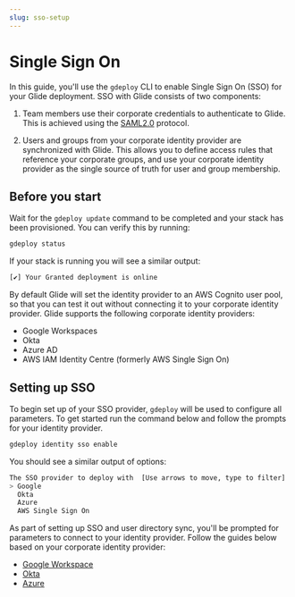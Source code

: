 ```yaml
---
slug: sso-setup
---
```


# Single Sign On

In this guide, you'll use the `gdeploy` CLI to enable Single Sign On (SSO) for your Glide deployment. SSO with Glide consists of two components:

1. Team members use their corporate credentials to authenticate to Glide. This is achieved using the [SAML2.0](https://en.wikipedia.org/wiki/SAML_2.0) protocol.

2. Users and groups from your corporate identity provider are synchronized with Glide. This allows you to define access rules that reference your corporate groups, and use your corporate identity provider as the single source of truth for user and group membership.

## Before you start

Wait for the `gdeploy update` command to be completed and your stack has been provisioned. You can verify this by running:

```bash
gdeploy status
```

If your stack is running you will see a similar output:

```bash
[✔] Your Granted deployment is online
```

By default Glide will set the identity provider to an AWS Cognito user pool, so that you can test it out without connecting it to your corporate identity provider. Glide supports the following corporate identity providers:

- Google Workspaces
- Okta
- Azure AD
- AWS IAM Identity Centre (formerly AWS Single Sign On)

## Setting up SSO

To begin set up of your SSO provider, `gdeploy` will be used to configure all parameters. To get started run the command below and follow the prompts for your identity provider.

```bash
gdeploy identity sso enable
```

You should see a similar output of options:

```bash
The SSO provider to deploy with  [Use arrows to move, type to filter]
> Google
  Okta
  Azure
  AWS Single Sign On
```

As part of setting up SSO and user directory sync, you'll be prompted for parameters to connect to your identity provider. Follow the guides below based on your corporate identity provider:

- [Google Workspace](/glide/sso/google)
- [Okta](/glide/sso/okta)
- [Azure](/glide/sso/azure)
